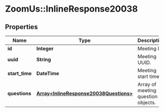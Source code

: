 # ZoomUs::InlineResponse20038

## Properties
Name | Type | Description | Notes
------------ | ------------- | ------------- | -------------
**id** | **Integer** | Meeting ID. | [optional] 
**uuid** | **String** | Meeting UUID. | [optional] 
**start_time** | **DateTime** | Meeting start time. | [optional] 
**questions** | [**Array&lt;InlineResponse20038Questions&gt;**](InlineResponse20038Questions.md) | Array of meeting question objects. | [optional] 


